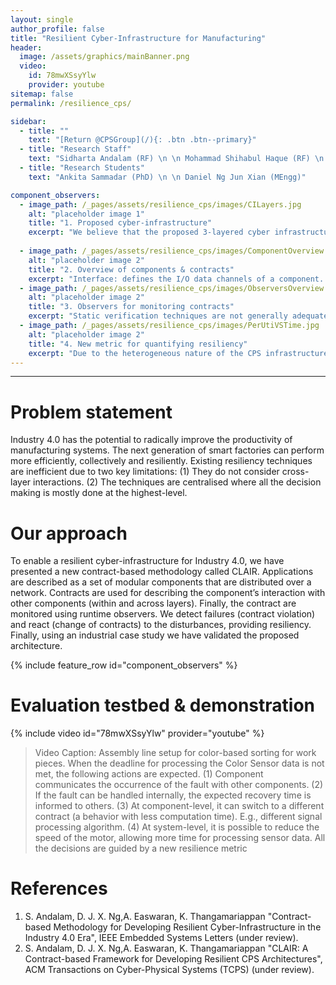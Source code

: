 ```yaml
---
layout: single
author_profile: false
title: "Resilient Cyber-Infrastructure for Manufacturing"
header:
  image: /assets/graphics/mainBanner.png
  video:
    id: 78mwXSsyYlw
    provider: youtube
sitemap: false
permalink: /resilience_cps/

sidebar:
  - title: ""
    text: "[Return @CPSGroup](/){: .btn .btn--primary}"
  - title: "Research Staff"
    text: "Sidharta Andalam (RF) \n \n Mohammad Shihabul Haque (RF) \n \n Daniel Ng Jun Xian (RA)"
  - title: "Research Students"
    text: "Ankita Sammadar (PhD) \n \n Daniel Ng Jun Xian (MEngg)"    

component_observers:
  - image_path: /_pages/assets/resilience_cps/images/CILayers.jpg
    alt: "placeholder image 1"
    title: "1. Proposed cyber-infrastructure"
    excerpt: "We believe that the proposed 3-layered cyber infrastructure with cross-layer communication is the first approach that tightly couples resiliency with the self-awareness attribute of Industry 4.0. The physical layer comprises physical components such as sensors, actuators, controllers and communication hardware. The platform layer embodies computational and communicational platforms such as operating systems and network managers. The application layer accommodates the software components which describe the behavior of an application. E.g., product sorting on an assembly line."
    
  - image_path: /_pages/assets/resilience_cps/images/ComponentOverview.jpg
    alt: "placeholder image 2"
    title: "2. Overview of components & contracts"
    excerpt: "Interface: defines the I/O data channels of a component. Data is consumed through input interface, processed by the component, and output data is produced. Each component has only one interface. Behaviors: It is possible to describe multiple behaviors of the component. Each behavior is associated with a QoS. At runtime, the resilience manager select the behavior of the component. Contracts: A contract specifies assumptions on the behavior of the environment & guarantees about the behavior of the component. At runtime, the resilience manager can switch between contracts to react to the disturbances in the system. Resilience manager: Detect faults (using Observers) and decides (control logic) how best to react (response strategy)."
  - image_path: /_pages/assets/resilience_cps/images/ObserversOverview.jpg
    alt: "placeholder image 2"
    title: "3. Observers for monitoring contracts"
    excerpt: "Static verification techniques are not generally adequate to validate whether or not the system meets the requirements (satisfies the contracts). This may be because some of the requirements can only be decided with the data available at runtime (e.g., a sensor producing invalid data). As an alternative, system requirements can be monitored at runtime using observers. In our approach, observers are expressed using computational models such as finite state machine, timed automaton or hybrid automata."
  - image_path: /_pages/assets/resilience_cps/images/PerUtiVSTime.jpg
    alt: "placeholder image 2"
    title: "4. New metric for quantifying resiliency"
    excerpt: "Due to the heterogeneous nature of the CPS infrastructure a multi-dimensional metric is required to quantitatively assess the resiliency of the system. The challenge is to develop a sensible abstraction across layers, while respecting the richness of the cyber-infrastructure. We discuss the abstractions that enable us to reason about the performance and resiliency of a system. The abstract metric involves (1) Availability, (2) Demand, (3) Utilisation, (4) Performance, and (5) Resilience."
---
```


******

# Problem statement
Industry 4.0 has the potential to radically improve the productivity of manufacturing systems. The next generation of smart factories can perform more efficiently, collectively and resiliently. Existing resiliency techniques are inefficient due to two key limitations: (1) They do not consider cross-layer interactions. (2) The techniques are centralised where all the decision making is mostly done at the highest-level.

# Our approach

To enable a resilient cyber-infrastructure for Industry 4.0, we have presented a new contract-based methodology called CLAIR. Applications are described as a set of modular components that are distributed over a network. Contracts are used for describing the component’s interaction with other components (within and across layers). Finally, the contract are monitored using runtime observers. We detect failures (contract violation) and react (change of contracts) to the disturbances, providing resiliency. Finally, using an industrial case study we have validated the proposed architecture.

{% include feature_row id="component_observers" %}

# Evaluation testbed & demonstration
{% include video id="78mwXSsyYlw" provider="youtube" %}

> Video Caption: Assembly line setup for color-based sorting for work pieces. When the deadline for processing the Color Sensor data is not met, the following actions are expected. (1) Component communicates the occurrence of the fault with other components. (2) If the fault can be handled internally, the expected recovery time is informed to others. (3) At component-level, it can switch to a different contract (a behavior with less computation time). E.g., different signal processing algorithm. (4) At system-level, it is possible to reduce the speed of the motor, allowing more time for processing sensor data. All the decisions are guided by a new resilience metric

# References
<ol>
<li>S. Andalam, D. J. X. Ng,A. Easwaran, K. Thangamariappan "Contract-based Methodology for Developing Resilient Cyber-Infrastructure in the Industry 4.0 Era", IEEE Embedded Systems Letters (under review).</li>
<li>S. Andalam, D. J. X. Ng,A. Easwaran, K. Thangamariappan "CLAIR: A Contract-based Framework for Developing
Resilient CPS Architectures", ACM Transactions on Cyber-Physical Systems (TCPS) (under review).</li>
</ol>